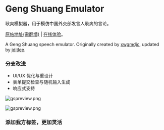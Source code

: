 # Geng Shuang Emulator

耿爽模拟器，用于模仿中国外交部发言人耿爽的言论。

[原帖地址(需翻墙)](https://pincong.rocks/article/9938) | [在线体验](https://wlhcode.github.io/prcos/gengshuang/emu.html)。

A Geng Shuang speech emulator. Originally created by [xwgmdjc](https://github.com/xwgmdjc), updated by [jditlee](https://github.com/jditlee/).

### 分支改进

- UI/UX 优化与重设计
- 表单提交检查与随机输入生成
- 响应式支持

![gspreview.png](https://i.loli.net/2019/11/30/T9AwOQnHGxJYZ4U.png)

![gspreview.png](https://raw.githubusercontent.com/fedink/GengShuangEmulator/master/gspreview.png)

### 添加我方标签，更加灵活
